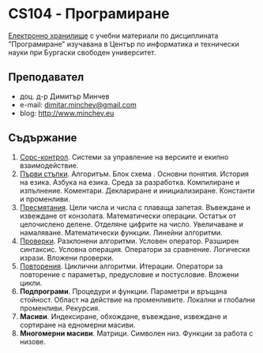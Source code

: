 # CS104 - Програмиране
[Електронно хранилище](https://github.com/dimitarminchev/CS104/) с учебни материали по дисциплината "Програмиране" изучавана в Център по информатика и технически науки при Бургаски свободен университет. 

## Преподавател
- доц. д-р Димитър Минчев
- e-mail: dimitar.minchev@gmail.com 
- blog: http://www.minchev.eu

## Съдържание
1. [Сорс-контрол](01.%20Git/). Системи за управление на версиите и екипно взаимодействие.
2. [Първи стъпки](02.%20FirstSteps/). Алгоритъм. Блок схема . Основни понятия. История на езика. Азбука на езика. Среда за разработка. Компилиране и изпълнение. Коментари. Деклариране и инициализиране. Константи и променливи.
3. [Пресмятания](03.%20Maths). Цели числа и числа с плаваща запетая. Въвеждане и извеждане от конзолата. Математически операции. Остатък от целочислено делене. Отделяне цифрите на число. Увеличаване и намаляване. Математически функции. Линейни алгоритми.
4. [Проверки](04.%20Conditions). Разклонени алгоритми. Условен оператор. Разширен синтаксис. Условна операция. Оператори за сравнение. Логически изрази. Вложени проверки.
5. [Повторения](05.%20Cycles). Циклични алгоритми. Итерации. Оператори за повторение с параметър, предусловие и постусловие. Вложени цикли.
6. **Подпрограми**. Процедури и функции. Параметри и връщана стойност. Област на действие на променливите. Локални и глобални променливи. Рекурсия.
7. **Масиви**. Индексиране, обхождане, въвеждане, извеждане и сортиране на едномерни масиви.
8. **Многомерни масиви**. Матрици. Символен низ. Функции за работа с низове.
